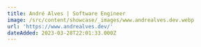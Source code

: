 ```yaml
---
title: André Alves | Software Engineer
image: /src/content/showcase/_images/www.andrealves.dev.webp
url: 'https://www.andrealves.dev/'
dateAdded: 2023-03-28T22:01:33.000Z
---
```


